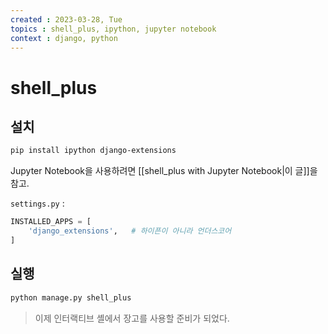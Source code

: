 ```yaml
---
created : 2023-03-28, Tue
topics : shell_plus, ipython, jupyter notebook
context : django, python
---
```

# shell_plus
## 설치
```zsh
pip install ipython django-extensions
```
Jupyter Notebook을 사용하려면 [[shell_plus with Jupyter Notebook|이 글]]을 참고.

`settings.py` :
```python
INSTALLED_APPS = [
	'django_extensions',   # 하이픈이 아니라 언더스코어
]
```

## 실행
```zsh
python manage.py shell_plus
```

> 이제 인터랙티브 셸에서 장고를 사용할 준비가 되었다.

